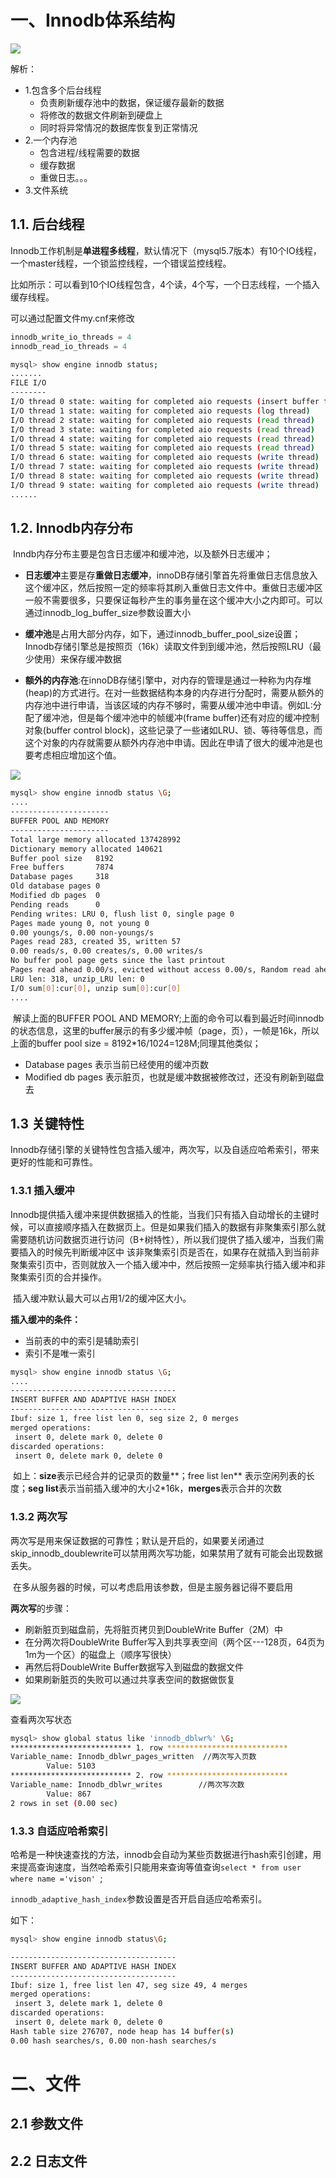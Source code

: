 # 一、Innodb体系结构

![](http://ww1.sinaimg.cn/large/b8a27c2fgy1g4mf80uw7aj20j709sdhz.jpg)

解析：

- 1.包含多个后台线程
  - 负责刷新缓存池中的数据，保证缓存最新的数据
  - 将修改的数据文件刷新到硬盘上
  - 同时将异常情况的数据库恢复到正常情况
- 2.一个内存池
  - 包含进程/线程需要的数据
  - 缓存数据
  - 重做日志。。。
- 3.文件系统

## 1.1. 后台线程

​        Innodb工作机制是**单进程多线程**，默认情况下（mysql5.7版本）有10个IO线程，一个master线程，一个锁监控线程，一个错误监控线程。

比如所示：可以看到10个IO线程包含，4个读，4个写，一个日志线程，一个插入缓存线程。

可以通过配置文件my.cnf来修改

```java
innodb_write_io_threads = 4
innodb_read_io_threads = 4
```

```bash
mysql> show engine innodb status;
.......
FILE I/O
--------
I/O thread 0 state: waiting for completed aio requests (insert buffer thread)
I/O thread 1 state: waiting for completed aio requests (log thread)
I/O thread 2 state: waiting for completed aio requests (read thread)
I/O thread 3 state: waiting for completed aio requests (read thread)
I/O thread 4 state: waiting for completed aio requests (read thread)
I/O thread 5 state: waiting for completed aio requests (read thread)
I/O thread 6 state: waiting for completed aio requests (write thread)
I/O thread 7 state: waiting for completed aio requests (write thread)
I/O thread 8 state: waiting for completed aio requests (write thread)
I/O thread 9 state: waiting for completed aio requests (write thread)
......

```

## 1.2. Innodb内存分布

​	Inndb内存分布主要是包含日志缓冲和缓冲池，以及额外日志缓冲；

- **日志缓冲**主要是存**重做日志缓冲**，innoDB存储引擎首先将重做日志信息放入这个缓冲区，然后按照一定的频率将其刷入重做日志文件中。重做日志缓冲区一般不需要很多，只要保证每秒产生的事务量在这个缓冲大小之内即可。可以通过innodb_log_buffer_size参数设置大小
- **缓冲池**是占用大部分内存，如下，通过innodb_buffer_pool_size设置；Innodb存储引擎总是按照页（16k）读取文件到到缓冲池，然后按照LRU（最少使用）来保存缓冲数据

- **额外的内存池**:在innoDB存储引擎中，对内存的管理是通过一种称为内存堆(heap)的方式进行。在对一些数据结构本身的内存进行分配时，需要从额外的内存池中进行申请，当该区域的内存不够时，需要从缓冲池中申请。例如L:分配了缓冲池，但是每个缓冲池中的帧缓冲(frame buffer)还有对应的缓冲控制对象(buffer control block)，这些记录了一些诸如LRU、锁、等待等信息，而这个对象的内存就需要从额外内存池中申请。因此在申请了很大的缓冲池是也要考虑相应增加这个值。

![](http://ww1.sinaimg.cn/large/b8a27c2fgy1g4mlrmdv4aj20fx08wmxa.jpg)

```bash
mysql> show engine innodb status \G;
....
----------------------
BUFFER POOL AND MEMORY
----------------------
Total large memory allocated 137428992
Dictionary memory allocated 140621
Buffer pool size   8192
Free buffers       7874
Database pages     318
Old database pages 0
Modified db pages  0
Pending reads      0
Pending writes: LRU 0, flush list 0, single page 0
Pages made young 0, not young 0
0.00 youngs/s, 0.00 non-youngs/s
Pages read 283, created 35, written 57
0.00 reads/s, 0.00 creates/s, 0.00 writes/s
No buffer pool page gets since the last printout
Pages read ahead 0.00/s, evicted without access 0.00/s, Random read ahead 0.00/s
LRU len: 318, unzip_LRU len: 0
I/O sum[0]:cur[0], unzip sum[0]:cur[0]
....
```

​       解读上面的BUFFER POOL AND MEMORY;上面的命令可以看到最近时间innodb的状态信息，这里的buffer展示的有多少缓冲帧（page，页），一帧是16k，所以上面的buffer pool size = 8192*16/1024=128M;同理其他类似；

- Database pages 表示当前已经使用的缓冲页数
- Modified db pages 表示脏页，也就是缓冲数据被修改过，还没有刷新到磁盘去



## 1.3 关键特性

​      Innodb存储引擎的关键特性包含插入缓冲，两次写，以及自适应哈希索引，带来更好的性能和可靠性。

### 1.3.1 插入缓冲

​		Innodb提供插入缓冲来提供数据插入的性能，当我们只有插入自动增长的主键时候，可以直接顺序插入在数据页上。但是如果我们插入的数据有非聚集索引那么就需要随机访问数据页进行访问（B+树特性），所以我们提供了插入缓冲，当我们需要插入的时候先判断缓冲区中 该非聚集索引页是否在，如果存在就插入到当前非聚集索引页中，否则就放入一个插入缓冲中，然后按照一定频率执行插入缓冲和非聚集索引页的合并操作。

​	插入缓冲默认最大可以占用1/2的缓冲区大小。

**插入缓冲的条件：**

- 当前表的中的索引是辅助索引
- 索引不是唯一索引

```bash
mysql> show engine innodb status \G;
....
-------------------------------------
INSERT BUFFER AND ADAPTIVE HASH INDEX
-------------------------------------
Ibuf: size 1, free list len 0, seg size 2, 0 merges
merged operations:
 insert 0, delete mark 0, delete 0
discarded operations:
 insert 0, delete mark 0, delete 0
```

​     如上：**size**表示已经合并的记录页的数量**；free list len** 表示空闲列表的长度；**seg list**表示当前插入缓冲的大小2*16k，**merges**表示合并的次数

### 1.3.2 两次写

​		两次写是用来保证数据的可靠性；默认是开启的，如果要关闭通过skip_innodb_doublewrite可以禁用两次写功能，如果禁用了就有可能会出现数据丢失。

​	在多从服务器的时候，可以考虑启用该参数，但是主服务器记得不要启用

**两次写**的步骤：

- 刷新脏页到磁盘前，先将脏页拷贝到DoubleWrite Buffer（2M）中
- 在分两次将DoubleWrite Buffer写入到共享表空间（两个区---128页，64页为1m为一个区）的磁盘上（顺序写很快）
- 再然后将DoubleWrite Buffer数据写入到磁盘的数据文件
- 如果刷新脏页的失败可以通过共享表空间的数据做恢复

![](http://ww1.sinaimg.cn/large/b8a27c2fgy1g4mobkdt2nj20gk0abjs5.jpg)

查看两次写状态

```bash
mysql> show global status like 'innodb_dblwr%' \G;
*************************** 1. row ***************************
Variable_name: Innodb_dblwr_pages_written  //两次写入页数
        Value: 5103
*************************** 2. row ***************************
Variable_name: Innodb_dblwr_writes		  //两次写次数
        Value: 867
2 rows in set (0.00 sec)
```



### 1.3.3 自适应哈希索引

​	哈希是一种快速查找的方法，innodb会自动为某些页数据进行hash索引创建，用来提高查询速度，当然哈希索引只能用来查询等值查询`select * from user where name ='vison' `;

 `innodb_adaptive_hash_index`参数设置是否开启自适应哈希索引。

如下：

```bash
mysql> show engine innodb status\G;

-------------------------------------
INSERT BUFFER AND ADAPTIVE HASH INDEX
-------------------------------------
Ibuf: size 1, free list len 47, seg size 49, 4 merges
merged operations:
 insert 3, delete mark 1, delete 0
discarded operations:
 insert 0, delete mark 0, delete 0
Hash table size 276707, node heap has 14 buffer(s)
0.00 hash searches/s, 0.00 non-hash searches/s
```



# 二、文件

## 2.1 参数文件





## 2.2 日志文件

